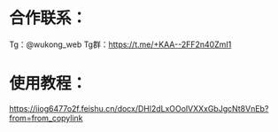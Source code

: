 # 合作联系：
Tg：@wukong_web
Tg群：https://t.me/+KAA--2FF2n40ZmI1

# 使用教程：
https://iiog6477o2f.feishu.cn/docx/DHl2dLxOOolVXXxGbJgcNt8VnEb?from=from_copylink
